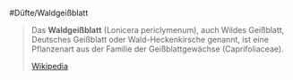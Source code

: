 #Düfte/Waldgeißblatt
> Das **Waldgeißblatt** (Lonicera periclymenum), auch Wildes Geißblatt, Deutsches Geißblatt oder Wald-Heckenkirsche genannt, ist eine Pflanzenart aus der Familie der Geißblattgewächse (Caprifoliaceae).
>
> [Wikipedia](https://de.wikipedia.org/wiki/Waldgei%C3%9Fblatt)